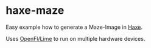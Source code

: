 haxe-maze
=========

Easy example how to generate a Maze-Image in [Haxe](http://haxe.org).

Uses [OpenFl/Lime](http://www.openfl.org/documentation/setup/install-haxe/)
to run on multiple hardware devices.
